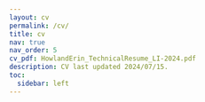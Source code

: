 ```yaml
---
layout: cv
permalink: /cv/
title: cv
nav: true
nav_order: 5
cv_pdf: HowlandErin_TechnicalResume_LI-2024.pdf
description: CV last updated 2024/07/15.
toc:
  sidebar: left
---
```

